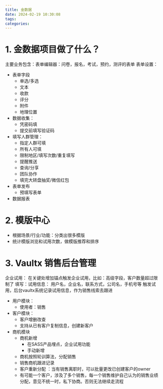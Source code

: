 ```yaml
---
title: 金数据
date: 2024-02-19 10:30:08
tags:
categories:
---
```


# 1. 金数据项目做了什么？

主要业务包含：表单编辑器：问卷，报名，考试，预约，测评的表单
表单设置：

- 表单字段
  - 单选/多选
  - 文本
  - 收款
  - 评分
  - 附件
  - 地理位置
- 数据收集： 
  - 凭密码填
  - 提交前填写验证码
- 填写人群管理：
  - 指定人群可填
  - 所有人可填
  - 限制地区/填写次数/重复填写
  - 提醒推送
  - 查询/分享
  - 团队协作
  - 填完大转盘抽奖/微信红包
- 表单发布
  - 预填写表单
- 数据报表



# 2. 模版中心

- 根据场景/行业/功能：分类出很多模版
- 统计模版浏览和试用次数，做模版推荐和排序

# 3. Vaultx 销售后台管理

企业试用：
在关键处增加锚点触发企业试用，比如：高级字段，客户数量超过限制了
填写：试用信息：
用户名，企业名，联系方式，公司名，手机号等
触发试用，后台vaultx系统记录试用信息，作为销售线索去跟进

- 用户模块：
  - 使用者：销售
- 客户模块：
  - 客户增删改查
  - 支持从已有客户复制信息，创建新客户
- 商机模块
  - 商机新增
    - 在SASS产品埋点，企业试用功能
    - 手动新增
  - 商机按照轮训算法，分配销售
  - 销售商机跟进记录
  - 客户重新分配 ：当有销售离职时，可以批量更改已创建客户的owner
  - 有可能一个客户，涉及了多个销售，每一个销售维护自己认为的销售业绩分配，意见不统一时，私下协商。否则无法继续走流程
